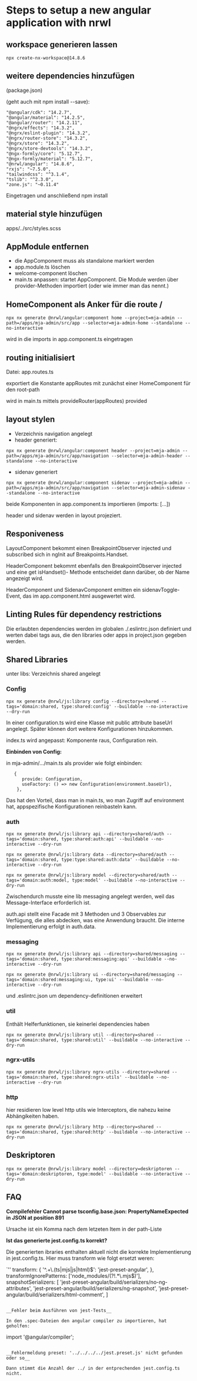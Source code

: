 # Steps to setup a new angular application with nrwl

## workspace generieren lassen

 ```
 npx create-nx-workspace@14.8.6
 ```

## weitere dependencies hinzufügen

(package.json)

(geht auch mit npm install --save):

```
"@angular/cdk": "14.2.7",
"@angular/material": "14.2.5",
"@angular/router": "14.2.11",
"@ngrx/effects": "14.3.2",
"@ngrx/eslint-plugin": "14.3.2",
"@ngrx/router-store": "14.3.2",
"@ngrx/store": "14.3.2",
"@ngrx/store-devtools": "14.3.2",    
"@ngx-formly/core": "5.12.7",
"@ngx-formly/material": "5.12.7",
"@nrwl/angular": "14.8.6",
"rxjs": "~7.5.0",
"tailwindcss": "^3.1.4",
"tslib": "^2.3.0",
"zone.js": "~0.11.4"
```

Eingetragen und anschließend npm install

## material style hinzufügen

apps/../src/styles.scss

## AppModule entfernen

* die AppComponent muss als standalone markiert werden
* app.module.ts löschen
* welcome-component löschen
* main.ts anpassen: startet AppComponent. Die Module werden über provider-Methoden importiert (oder wie immer man das nennt.)

## HomeComponent als Anker für die route /

```
npx nx generate @nrwl/angular:component home --project=mja-admin --path=/apps/mja-admin/src/app --selector=mja-admin-home --standalone --no-interactive
```

wird in die imports in app.component.ts eingetragen


## routing initialisiert

Datei: app.routes.ts

exportiert die Konstante appRoutes mit zunächst einer HomeComponent für den root-path

wird in main.ts mittels provideRouter(appRoutes) provided


## layout stylen

* Verzeichnis navigation angelegt
* header generiert:

```
npx nx generate @nrwl/angular:component header --project=mja-admin --path=/apps/mja-admin/src/app/navigation --selector=mja-admin-header --standalone --no-interactive
```

* sidenav generiert

```
npx nx generate @nrwl/angular:component sidenav --project=mja-admin --path=/apps/mja-admin/src/app/navigation --selector=mja-admin-sidenav --standalone --no-interactive
```

beide Komponenten in app.component.ts importieren (imports: [...])

header und sidenav werden in layout projeziert.

## Responiveness

LayoutComponent bekommt einen BreakpointObserver injected und subscribed sich in ngInit auf Breakpoints.Handset.

HeaderComponent bekommt ebenfalls den BreakpointObserver injected und eine get isHandset()- Methode entscheidet dann darüber, ob der Name angezeigt wird.

HeaderComponent und SidenavComponent emitten ein sidenavToggle-Event, das im app.component.html ausgewertet wird.

## Linting Rules für dependency restrictions

Die erlaubten dependencies werden im globalen ./.eslintrc.json definiert und werten dabei tags aus, die den libraries oder apps in project.json gegeben werden.

## Shared Libraries

unter libs: Verzeichnis shared angelegt

### Config


```
npx nx generate @nrwl/js:library config --directory=shared --tags='domain:shared, type:shared:config' --buildable --no-interactive --dry-run
```

In einer configuration.ts wird eine Klasse mit public attribute baseUrl angelegt. Später können dort weitere Konfigurationen hinzukommen.

index.ts wird angepasst: Komponente raus, Configuration rein.

__Einbinden von Config:__

in mja-admin/.../main.ts als provider wie folgt einbinden:

```
   {
      provide: Configuration,
      useFactory: () => new Configuration(environment.baseUrl),
    },
```

Das hat den Vorteil, dass man in main.ts, wo man Zugriff auf environment hat, appspezifische Konfigurationen reinbasteln kann.

### auth


```
npx nx generate @nrwl/js:library api --directory=shared/auth --tags='domain:shared, type:shared:auth:api' --buildable --no-interactive --dry-run

npx nx generate @nrwl/js:library data --directory=shared/auth --tags='domain:shared, type:type:shared:auth:data' --buildable --no-interactive --dry-run

npx nx generate @nrwl/js:library model --directory=shared/auth --tags='domain:auth:model, type:model' --buildable --no-interactive --dry-run
```

Zwischendurch musste eine lib messaging angelegt werden, weil das Message-Interface erforderlich ist.

auth.api stellt eine Facade mit 3 Methoden und 3 Observables zur Verfügung, die alles abdecken, was eine Anwendung braucht. Die interne Implementierung erfolgt in auth.data.

### messaging

```
npx nx generate @nrwl/js:library api --directory=shared/messaging --tags='domain:shared, type:shared:messaging:api' --buildable --no-interactive --dry-run

npx nx generate @nrwl/js:library ui --directory=shared/messaging --tags='domain:shared:messaging:ui, type:ui' --buildable --no-interactive --dry-run

```

und .eslintrc.json um dependency-definitionen erweitert

### util

Enthält Helferfunktionen, sie keinerlei dependencies haben

```
npx nx generate @nrwl/js:library util --directory=shared --tags='domain:shared, type:shared:util' --buildable --no-interactive --dry-run
```

### ngrx-utils

```
npx nx generate @nrwl/js:library ngrx-utils --directory=shared --tags='domain:shared, type:shared:ngrx-utils' --buildable --no-interactive --dry-run
```

### http

hier residieren low level http utils wie Interceptors, die nahezu keine Abhängikeiten haben.

```
npx nx generate @nrwl/js:library http --directory=shared --tags='domain:shared, type:shared:http' --buildable --no-interactive --dry-run
```

## Deskriptoren

```
npx nx generate @nrwl/js:library model --directory=deskriptoren --tags='domain:deskriptoren, type:model' --buildable --no-interactive --dry-run
```


## FAQ

__Compilefehler Cannot parse tsconfig.base.json: PropertyNameExpected in JSON at position 891__

Ursache ist ein Komma nach dem letzeten Item in der path-Liste

__Ist das generierte jest.config.ts korrekt?__

Die generierten ibraries enthalten aktuell nicht die korrekte Implementierung in jest.config.ts. Hier muss transform wie folgt ersetzt weren:

`''
  transform: {
    '^.+\\.(ts|mjs|js|html)$': 'jest-preset-angular',
  },
  transformIgnorePatterns: ['node_modules/(?!.*\\.mjs$)'],
  snapshotSerializers: [
    'jest-preset-angular/build/serializers/no-ng-attributes',
    'jest-preset-angular/build/serializers/ng-snapshot',
    'jest-preset-angular/build/serializers/html-comment',
  ]
```

__Fehler beim Ausführen von jest-Tests__

In den .spec-Dateien den angular compiler zu importieren, hat geholfen:

```
import '@angular/compiler';
```

__Fehlermeldung preset: '../../../../jest.preset.js' nicht gefunden oder so__

Dann stimmt die Anzahl der ../ in der entprechenden jest.config.ts nicht.
 

